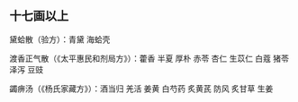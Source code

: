 ## 十七画以上

黛蛤散（验方）：青黛 海蛤壳

渡香正气散（《太平惠民和剂局方》）：藿香 半夏 厚朴 赤苓 杏仁 生苡仁 白蔻 猪苓 泽泻 豆豉

蠲痹汤（《杨氏家藏方》）：酒当归 羌活 姜黄 白芍药 炙黄芪 防风 炙甘草 生姜